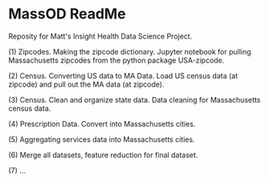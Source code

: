 # MassOD ReadMe 

Reposity for Matt's Insight Health Data Science Project.

(1) Zipcodes. Making the zipcode dictionary. 
Jupyter notebook for pulling Massachusetts zipcodes from the python package USA-zipcode. 

(2) Census. Converting US data to MA Data.
Load US census data (at zipcode) and pull out the MA data (at zipcode).

(3) Census. Clean and organize state data.
Data cleaning for Massachusetts census data.

(4) Prescription Data. Convert into Massachusetts cities.

(5) Aggregating services data into Massachusetts cities. 

(6) Merge all datasets, feature reduction for final dataset.

(7) ...